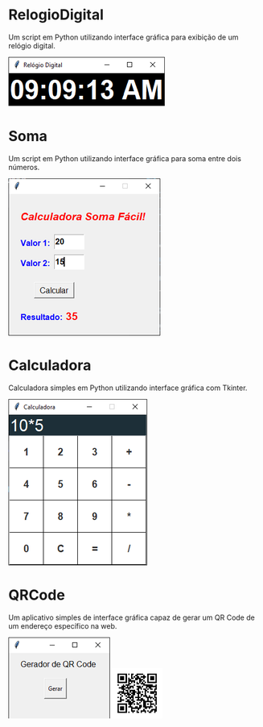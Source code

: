 # RelogioDigital

Um script em Python utilizando interface gráfica para exibição de um relógio digital. 

<img src = "RelogioDigital.png">

# Soma

Um script em Python utilizando interface gráfica para soma entre dois números.

<img src = "Soma.png">

# Calculadora

Calculadora simples em Python utilizando interface gráfica com Tkinter.

<img src = "Calculadora.png">

# QRCode

Um aplicativo simples de interface gráfica capaz de gerar um QR Code de um endereço específico na web.

<img src = "QRCode.png">
<img src = "qr_canal.png" width="100">



